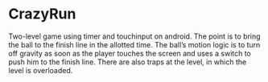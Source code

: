 # CrazyRun
Two-level game using timer and touchinput on android. The point is to bring the ball to the finish line in the allotted time. The ball’s motion logic is to turn off gravity as soon as the player touches the screen and uses a switch to push him to the finish line. There are also traps at the level, in which the level is overloaded.
